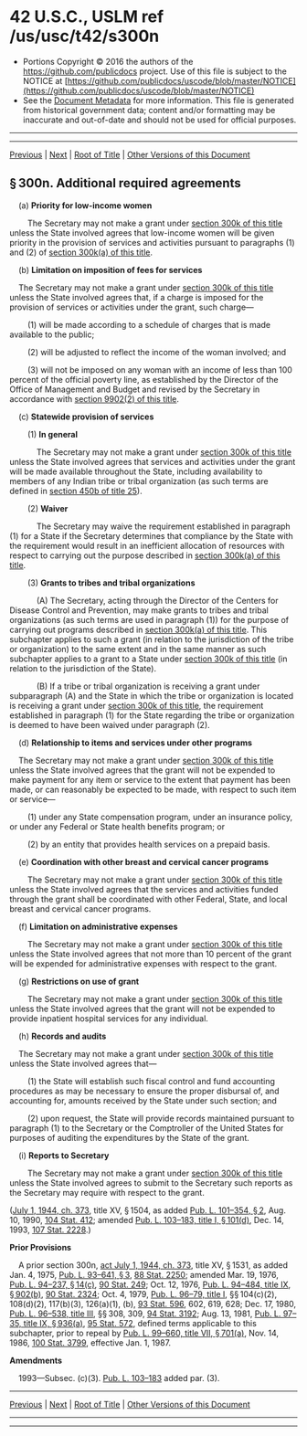 ---
---

# 42 U.S.C., USLM ref /us/usc/t42/s300n

* Portions Copyright © 2016 the authors of the https://github.com/publicdocs project.
  Use of this file is subject to the NOTICE at [https://github.com/publicdocs/uscode/blob/master/NOTICE](https://github.com/publicdocs/uscode/blob/master/NOTICE)
* See the [Document Metadata](././../../../../..//README.md) for more information.
  This file is generated from historical government data; content and/or formatting may be inaccurate and out-of-date and should not be used for official purposes.

----------
----------

[Previous](./../../../../..//us/usc/t42/ch6A/schXIII/m__us_usc_t42_s300m.md) | [Next](./../../../../..//us/usc/t42/ch6A/schXIII/m__us_usc_t42_s300n–1.md) | [Root of Title](./../../../../../) | [Other Versions of this Document](https://publicdocs.github.io/go/links?ns=uslm&ref=%2Fus%2Fusc%2Ft42%2Fs300n)

## § 300n. Additional required agreements

    (a) __Priority for low-income women__ 

        The Secretary may not make a grant under [section 300k of this title][/us/usc/t42/s300k] unless the State involved agrees that low-income women will be given priority in the provision of services and activities pursuant to paragraphs (1) and (2) of [section 300k(a) of this title][/us/usc/t42/s300k/a].

    (b) __Limitation on imposition of fees for services__ 

    The Secretary may not make a grant under [section 300k of this title][/us/usc/t42/s300k] unless the State involved agrees that, if a charge is imposed for the provision of services or activities under the grant, such charge—

        (1) will be made according to a schedule of charges that is made available to the public;

        (2) will be adjusted to reflect the income of the woman involved; and

        (3) will not be imposed on any woman with an income of less than 100 percent of the official poverty line, as established by the Director of the Office of Management and Budget and revised by the Secretary in accordance with [section 9902(2) of this title][/us/usc/t42/s9902/2].

    (c) __Statewide provision of services__ 

        (1) __In general__ 

            The Secretary may not make a grant under [section 300k of this title][/us/usc/t42/s300k] unless the State involved agrees that services and activities under the grant will be made available throughout the State, including availability to members of any Indian tribe or tribal organization (as such terms are defined in [section 450b of title 25][/us/usc/t25/s450b]).

        (2) __Waiver__ 

            The Secretary may waive the requirement established in paragraph (1) for a State if the Secretary determines that compliance by the State with the requirement would result in an inefficient allocation of resources with respect to carrying out the purpose described in [section 300k(a) of this title][/us/usc/t42/s300k/a].

        (3) __Grants to tribes and tribal organizations__ 

            (A) The Secretary, acting through the Director of the Centers for Disease Control and Prevention, may make grants to tribes and tribal organizations (as such terms are used in paragraph (1)) for the purpose of carrying out programs described in [section 300k(a) of this title][/us/usc/t42/s300k/a]. This subchapter applies to such a grant (in relation to the jurisdiction of the tribe or organization) to the same extent and in the same manner as such subchapter applies to a grant to a State under [section 300k of this title][/us/usc/t42/s300k] (in relation to the jurisdiction of the State).

            (B) If a tribe or tribal organization is receiving a grant under subparagraph (A) and the State in which the tribe or organization is located is receiving a grant under [section 300k of this title][/us/usc/t42/s300k], the requirement established in paragraph (1) for the State regarding the tribe or organization is deemed to have been waived under paragraph (2).

    (d) __Relationship to items and services under other programs__ 

    The Secretary may not make a grant under [section 300k of this title][/us/usc/t42/s300k] unless the State involved agrees that the grant will not be expended to make payment for any item or service to the extent that payment has been made, or can reasonably be expected to be made, with respect to such item or service—

        (1) under any State compensation program, under an insurance policy, or under any Federal or State health benefits program; or

        (2) by an entity that provides health services on a prepaid basis.

    (e) __Coordination with other breast and cervical cancer programs__ 

        The Secretary may not make a grant under [section 300k of this title][/us/usc/t42/s300k] unless the State involved agrees that the services and activities funded through the grant shall be coordinated with other Federal, State, and local breast and cervical cancer programs.

    (f) __Limitation on administrative expenses__ 

        The Secretary may not make a grant under [section 300k of this title][/us/usc/t42/s300k] unless the State involved agrees that not more than 10 percent of the grant will be expended for administrative expenses with respect to the grant.

    (g) __Restrictions on use of grant__ 

        The Secretary may not make a grant under [section 300k of this title][/us/usc/t42/s300k] unless the State involved agrees that the grant will not be expended to provide inpatient hospital services for any individual.

    (h) __Records and audits__ 

    The Secretary may not make a grant under [section 300k of this title][/us/usc/t42/s300k] unless the State involved agrees that—

        (1) the State will establish such fiscal control and fund accounting procedures as may be necessary to ensure the proper disbursal of, and accounting for, amounts received by the State under such section; and

        (2) upon request, the State will provide records maintained pursuant to paragraph (1) to the Secretary or the Comptroller of the United States for purposes of auditing the expenditures by the State of the grant.

    (i) __Reports to Secretary__ 

        The Secretary may not make a grant under [section 300k of this title][/us/usc/t42/s300k] unless the State involved agrees to submit to the Secretary such reports as the Secretary may require with respect to the grant.

([July 1, 1944, ch. 373][/us/act/1944-07-01/ch373], title XV, § 1504, as added [Pub. L. 101–354, § 2][/us/pl/101/354/s2], Aug. 10, 1990, [104 Stat. 412][/us/stat/104/412]; amended [Pub. L. 103–183, title I, § 101(d)][/us/pl/103/183/s101/d], Dec. 14, 1993, [107 Stat. 2228][/us/stat/107/2228].)

 __Prior Provisions__ 

    A prior section 300n, [act July 1, 1944, ch. 373][/us/act/1944-07-01/ch373], title XV, § 1531, as added Jan. 4, 1975, [Pub. L. 93–641, § 3][/us/pl/93/641/s3], [88 Stat. 2250][/us/stat/88/2250]; amended Mar. 19, 1976, [Pub. L. 94–237, § 14(c)][/us/pl/94/237/s14/c], [90 Stat. 249][/us/stat/90/249]; Oct. 12, 1976, [Pub. L. 94–484, title IX, § 902(b)][/us/pl/94/484/s902/b], [90 Stat. 2324][/us/stat/90/2324]; Oct. 4, 1979, [Pub. L. 96–79, title I][/us/pl/96/79], §§ 104(c)(2), 108(d)(2), 117(b)(3), 126(a)(1), (b), [93 Stat. 596][/us/stat/93/596], 602, 619, 628; Dec. 17, 1980, [Pub. L. 96–538, title III][/us/pl/96/538], §§ 308, 309, [94 Stat. 3192][/us/stat/94/3192]; Aug. 13, 1981, [Pub. L. 97–35, title IX, § 936(a)][/us/pl/97/35/s936/a], [95 Stat. 572][/us/stat/95/572], defined terms applicable to this subchapter, prior to repeal by [Pub. L. 99–660, title VII, § 701(a)][/us/pl/99/660/s701/a], Nov. 14, 1986, [100 Stat. 3799][/us/stat/100/3799], effective Jan. 1, 1987.

 __Amendments__ 

    1993—Subsec. (c)(3). [Pub. L. 103–183][/us/pl/103/183] added par. (3).

----------

[Previous](./../../../../..//us/usc/t42/ch6A/schXIII/m__us_usc_t42_s300m.md) | [Next](./../../../../..//us/usc/t42/ch6A/schXIII/m__us_usc_t42_s300n–1.md) | [Root of Title](./../../../../../) | [Other Versions of this Document](https://publicdocs.github.io/go/links?ns=uslm&ref=%2Fus%2Fusc%2Ft42%2Fs300n)

----------
----------

[/us/usc/t42/s300k]: https://publicdocs.github.io/go/links?ns=uslm&ref=%2Fus%2Fusc%2Ft42%2Fs300k
[/us/usc/t42/s300k/a]: https://publicdocs.github.io/go/links?ns=uslm&ref=%2Fus%2Fusc%2Ft42%2Fs300k%2Fa
[/us/usc/t42/s300k]: https://publicdocs.github.io/go/links?ns=uslm&ref=%2Fus%2Fusc%2Ft42%2Fs300k
[/us/usc/t42/s9902/2]: https://publicdocs.github.io/go/links?ns=uslm&ref=%2Fus%2Fusc%2Ft42%2Fs9902%2F2
[/us/usc/t42/s300k]: https://publicdocs.github.io/go/links?ns=uslm&ref=%2Fus%2Fusc%2Ft42%2Fs300k
[/us/usc/t25/s450b]: https://publicdocs.github.io/go/links?ns=uslm&ref=%2Fus%2Fusc%2Ft25%2Fs450b
[/us/usc/t42/s300k/a]: https://publicdocs.github.io/go/links?ns=uslm&ref=%2Fus%2Fusc%2Ft42%2Fs300k%2Fa
[/us/usc/t42/s300k/a]: https://publicdocs.github.io/go/links?ns=uslm&ref=%2Fus%2Fusc%2Ft42%2Fs300k%2Fa
[/us/usc/t42/s300k]: https://publicdocs.github.io/go/links?ns=uslm&ref=%2Fus%2Fusc%2Ft42%2Fs300k
[/us/usc/t42/s300k]: https://publicdocs.github.io/go/links?ns=uslm&ref=%2Fus%2Fusc%2Ft42%2Fs300k
[/us/usc/t42/s300k]: https://publicdocs.github.io/go/links?ns=uslm&ref=%2Fus%2Fusc%2Ft42%2Fs300k
[/us/usc/t42/s300k]: https://publicdocs.github.io/go/links?ns=uslm&ref=%2Fus%2Fusc%2Ft42%2Fs300k
[/us/usc/t42/s300k]: https://publicdocs.github.io/go/links?ns=uslm&ref=%2Fus%2Fusc%2Ft42%2Fs300k
[/us/usc/t42/s300k]: https://publicdocs.github.io/go/links?ns=uslm&ref=%2Fus%2Fusc%2Ft42%2Fs300k
[/us/usc/t42/s300k]: https://publicdocs.github.io/go/links?ns=uslm&ref=%2Fus%2Fusc%2Ft42%2Fs300k
[/us/usc/t42/s300k]: https://publicdocs.github.io/go/links?ns=uslm&ref=%2Fus%2Fusc%2Ft42%2Fs300k
[/us/act/1944-07-01/ch373]: https://publicdocs.github.io/go/links?ns=uslm&ref=%2Fus%2Fact%2F1944-07-01%2Fch373
[/us/pl/101/354/s2]: https://publicdocs.github.io/go/links?ns=uslm&ref=%2Fus%2Fpl%2F101%2F354%2Fs2
[/us/stat/104/412]: https://publicdocs.github.io/go/links?ns=uslm&ref=%2Fus%2Fstat%2F104%2F412
[/us/pl/103/183/s101/d]: https://publicdocs.github.io/go/links?ns=uslm&ref=%2Fus%2Fpl%2F103%2F183%2Fs101%2Fd
[/us/stat/107/2228]: https://publicdocs.github.io/go/links?ns=uslm&ref=%2Fus%2Fstat%2F107%2F2228
[/us/act/1944-07-01/ch373]: https://publicdocs.github.io/go/links?ns=uslm&ref=%2Fus%2Fact%2F1944-07-01%2Fch373
[/us/pl/93/641/s3]: https://publicdocs.github.io/go/links?ns=uslm&ref=%2Fus%2Fpl%2F93%2F641%2Fs3
[/us/stat/88/2250]: https://publicdocs.github.io/go/links?ns=uslm&ref=%2Fus%2Fstat%2F88%2F2250
[/us/pl/94/237/s14/c]: https://publicdocs.github.io/go/links?ns=uslm&ref=%2Fus%2Fpl%2F94%2F237%2Fs14%2Fc
[/us/stat/90/249]: https://publicdocs.github.io/go/links?ns=uslm&ref=%2Fus%2Fstat%2F90%2F249
[/us/pl/94/484/s902/b]: https://publicdocs.github.io/go/links?ns=uslm&ref=%2Fus%2Fpl%2F94%2F484%2Fs902%2Fb
[/us/stat/90/2324]: https://publicdocs.github.io/go/links?ns=uslm&ref=%2Fus%2Fstat%2F90%2F2324
[/us/pl/96/79]: https://publicdocs.github.io/go/links?ns=uslm&ref=%2Fus%2Fpl%2F96%2F79
[/us/stat/93/596]: https://publicdocs.github.io/go/links?ns=uslm&ref=%2Fus%2Fstat%2F93%2F596
[/us/pl/96/538]: https://publicdocs.github.io/go/links?ns=uslm&ref=%2Fus%2Fpl%2F96%2F538
[/us/stat/94/3192]: https://publicdocs.github.io/go/links?ns=uslm&ref=%2Fus%2Fstat%2F94%2F3192
[/us/pl/97/35/s936/a]: https://publicdocs.github.io/go/links?ns=uslm&ref=%2Fus%2Fpl%2F97%2F35%2Fs936%2Fa
[/us/stat/95/572]: https://publicdocs.github.io/go/links?ns=uslm&ref=%2Fus%2Fstat%2F95%2F572
[/us/pl/99/660/s701/a]: https://publicdocs.github.io/go/links?ns=uslm&ref=%2Fus%2Fpl%2F99%2F660%2Fs701%2Fa
[/us/stat/100/3799]: https://publicdocs.github.io/go/links?ns=uslm&ref=%2Fus%2Fstat%2F100%2F3799
[/us/pl/103/183]: https://publicdocs.github.io/go/links?ns=uslm&ref=%2Fus%2Fpl%2F103%2F183


